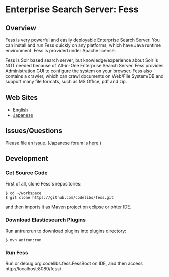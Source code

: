 Enterprise Search Server: Fess 
====

## Overview

Fess is very powerful and easily deployable Enterprise Search Server. You can install and run Fess quickly on any platforms, which have Java runtime environment. Fess is provided under Apache license.

Fess is Solr based search server, but knowledge/experience about Solr is NOT needed because of All-in-One Enterprise Search Server. Fess provides Administration GUI to configure the system on your browser. Fess also contains a crawler, which can crawl documents on Web/File System/DB and support many file formats, such as MS Office, pdf and zip.

## Web Sites

 - [English](http://fess.codelibs.org/)
 - [Japanese](http://fess.codelibs.org/ja/)

## Issues/Questions

Please file an [issue](https://github.com/codelibs/fess/issues "issue").
(Japanese forum is [here](https://github.com/codelibs/codelibs-ja-forum "here").)

## Development

### Get Source Code

First of all, clone Fess's repositories:

    $ cd ~/workspace
    $ git clone https://github.com/codelibs/fess.git

and then imports it as Maven project on eclipse or ohter IDE.

### Download Elasticsearch Plugins

Run antrun:run to download plugins into plugins directory:

    $ mvn antrun:run

### Run Fess

Run or debug org.codelibs.fess.FessBoot on IDE, and then access http://localhost:8080/fess/

